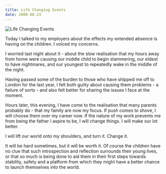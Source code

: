 ```yaml
---
title: Life Changing Events
date: 2008-06-23
---
```


![Life Changing Events](https://source.unsplash.com/LuQ2ex5HY3c/1600x900)

Today I talked to my employers about the effects my extended absence is having on the children. I voiced my concerns.

I worried last night about it - about the slow realisation that my hours away from home were causing our middle child to begin stammering, our eldest to have nightmares, and our youngest to repeatedly wake in the middle of the night.

Having passed some of the burden to those who have shipped me off to London for the last year, I felt both guilty about causing them problems - a failure of sorts - and also felt better for sharing the issues I face at the moment.

Hours later, this evening, I have come to the realisation that many parents probably do - that my family are now my focus. If push comes to shove, I will choose them over my career now. If the nature of my work prevents me from being the father I aspire to be, I will change things. I will make our lot better.

I will lift our world onto my shoulders, and turn it. Change it.

It will be hard sometimes, but it will be worth it. Of course the children have no clue that such introspection and reflection surrounds their young lives, or that so much is being done to aid them in their first steps towards stability, safety and a platform from which they might have a better chance to launch themselves into the world.